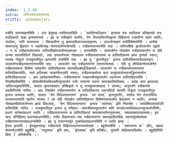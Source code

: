 ```yaml
---
index:  1.2.48
sutra:  गोस्त्रियोरुपसर्जनस्य
vritti:  padamanjari
---
```


	स्त्रीति प्रत्ययग्रहणमिति । अत्र हेतुमाह-स्वरितत्वादिति । `स्वरितेनाधिकारः` इत्यस्य यत्र स्वरितत्वं प्रतिज्ञायते तत्र तदधिकारो ग्राह्य इत्ययमप्यर्थः । इह च स्त्रीग्रहणं स्वर्यते, तेन स्त्रियामित्यधिकृत्य विहितानां टाबादीनां ग्रहणं भवति; नार्थस्य, नापि स्वरूपस्य । क्तिन्नादीनां तु ह्रस्वभावित्वाभावादग्रहणम् । उपर्स्जनग्रहणं तयोर्विशेषणमिति । प्रत्येकं सम्बन्धात्तु द्विवचनं न भवतीत्याह-गोरुपसर्जनस्येत्यादि । स्त्रीप्रत्ययान्तस्येति पाठः । पारिभाषिकं ह्यत्रोपसर्जनं गृह्यते । न च स्त्रीप्रत्ययमात्रस्य पारिभाषिकोपसर्जनत्वसम्भवः । ताभ्यामिति । उपसर्जनेन गोशब्देन स्त्रीप्रत्ययान्तेन च यदि ताभ्यां तदन्तविधिर्न विज्ञायते, तदा उपसर्जनस्य गोशब्दस्य स्त्रीप्रत्ययान्तस्य च प्रातिपदिकस्य ह्रस्व इत्यर्थः स्यात्; ततश्च गोकुलं राजकुमारीपुत्र इत्यत्रापि स्यादिति भावः । इह तु `कुमारीपुत्रः` इत्यत्र प्रातिपदिकत्वादेवाप्रसङ्गः । उपसर्जनस्त्रीप्रत्ययान्तान्तस्येति पाठः । उपसर्जनं यत् स्त्रीप्रत्ययान्तं तदन्तस्येत्यर्थः । यदि तु लौकिकेनोपसर्जनेन स्त्रीप्रत्ययमात्रं विशेष्य पश्चात्तेन प्रातिपदिकस्य तदन्तविध#र्Êविज्ञायते--उपसर्जनं यः स्त्रीप्रत्ययस्तदन्तस्य प्रातिपदिकस्येति, ततो हरीतक्यः फलानीत्यत्रापि स्यात्; स्त्रीप्रत्ययार्थस्य फलं प्रत्युपसर्जनत्वात्तद्धितान्तत्वेन प्रातिपदिकत्वाच्च । अत एवमेवाश्रयणीयम्--स्त्रीप्रत्ययान्तं यच्छास्त्रीयमुपसर्जनं तदन्तस्य प्रातिपदिकस्येति । निष्कौशाम्बिरिति । कौशम्बीत्येकबिभक्तीत्युपसर्जनं स्त्रीः त्ययान्तं तदन्तं समासप्रातिपदिकम् । अथेह कथं ह्रस्वत्वम् अतिराजकुमारिरिति, यावता कुमारशब्दान् ङीब्विहतो न तु राजकुमारशब्दात् ? सत्यम्; अनुपर्जने स्त्रीप्रत्यये तदादिनियमो नास्ति । अथ गोशब्देन स्त्रीप्रत्ययान्तेन च प्रातिपदिकस्य तदन्तविधौ सत्यपि गोकुलं राजकुमारीपुत्र इत्यत्र कस्मान्न भवति, यावता `येन विधिस्तदन्तस्य` इत्यत्र `स्वं रूपम्` इत्यनुवर्तते, ततश्च येन तदन्तविधिः तत्स्वरूपस्यापि ग्रहणेन भाव्यम् ? एवं तर्हि गोशब्देन प्रातिपदिकस्य विशेषणसामर्थ्यात् केवलस्य न भवति; अन्यथा गोशब्दस्यैवोपसर्जनस्य ह्रस्वं विदध्याद्, `येन विधिस्तदन्तस्य` इत्यत्र `स्वंरुपम्` इति निवर्त्यम् । व्यपदेशिवद्भावोऽपि प्रातिपदिके नास्ति । राजकुमारीपुत्र इत्यत्र तु परिहारः--शास्त्रीयमप्युपसर्जनं सति सम्भवेऽन्वर्थमेवाप्रधानमुपसर्जनमिति, प्रधानं चापेक्ष्याप्रधानं भवति । स्त्रीप्रत्ययान्तस्य च प्रातिपदिकत्वं समासमन्तरेणानुपपन्नम्, समासश्चावयवात्मकः; द्वयं चात्र संनिहितम्-प्रधानमप्रधानमिति; तत्रैवं विज्ञास्यामः-यत् स्त्रीप्रत्ययान्तं समासप्रातिपदिकं तदन्तर्भूतमेवापेक्ष्य स्त्रीप्रत्ययान्तस्याप्राधान्यमिति । इह तु तत्रानन्तर्भूतं पुत्रमपेक्ष्याप्राधान्यमिति न भवति ह्रस्वः ।
	ईयस इत्यादि । ईयसुन्नन्ताद्यः स्त्रीप्रत्ययो विहितस्तदन्तान्तस्येत्यर्थः । बहुश्रेयसीति । `प्रशस्यस्य श्रः` ङीप्, बह्व्यः श्रेयस्योऽस्येति बहुव्रीहिः, `नद्यृतश्च` इति कप्, `ईयसश्च` इति प्रतिषेधः, पुंस्यपि सोर्हल्ङ्यादिलोपः । बहुव्रीहेरिति किम् ? अतिश्रेयसिः ।।

